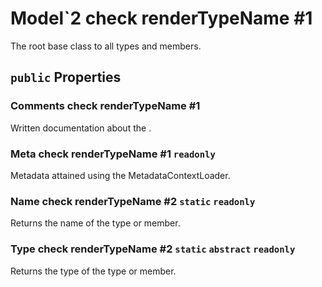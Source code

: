 # Model`2 check renderTypeName #1

The root base class to all types and members.

## `public` Properties

### Comments check renderTypeName #1

Written documentation about the <see cref="P:Docshark.Core.Models.Codebase.Model`2.Meta" />.

### Meta check renderTypeName #1 `readonly`

Metadata attained using the MetadataContextLoader.

### Name check renderTypeName #2 `static` `readonly`

Returns the name of the type or member.

### Type check renderTypeName #2 `static` `abstract` `readonly`

Returns the type of the type or member.

